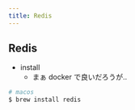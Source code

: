 ```yaml
---
title: Redis
---
```


## Redis
* install
    * まぁ docker で良いだろうが..
``` bash
# macos
$ brew install redis
```

### 